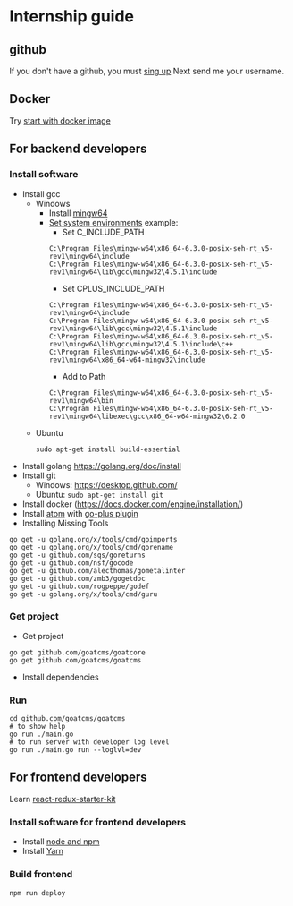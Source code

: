 
# Internship guide

## github
If you don't have a github, you must [sing up](https://github.com/join?source=header-home)
Next send me your username.

## Docker
Try [start with docker image](start/docker.md)

## For backend developers

### Install software
* Install gcc
  * Windows
    * Install [mingw64](http://mingw-w64.org/doku.php/download)
    * [Set system environments](https://superuser.com/questions/949560/how-do-i-set-system-environment-variables-in-windows-10) example:
      * Set C_INCLUDE_PATH
      ```
      C:\Program Files\mingw-w64\x86_64-6.3.0-posix-seh-rt_v5-rev1\mingw64\include
      C:\Program Files\mingw-w64\x86_64-6.3.0-posix-seh-rt_v5-rev1\mingw64\lib\gcc\mingw32\4.5.1\include
      ```
      * Set CPLUS_INCLUDE_PATH
      ```
      C:\Program Files\mingw-w64\x86_64-6.3.0-posix-seh-rt_v5-rev1\mingw64\include
      C:\Program Files\mingw-w64\x86_64-6.3.0-posix-seh-rt_v5-rev1\mingw64\lib\gcc\mingw32\4.5.1\include
      C:\Program Files\mingw-w64\x86_64-6.3.0-posix-seh-rt_v5-rev1\mingw64\lib\gcc\mingw32\4.5.1\include\c++
      C:\Program Files\mingw-w64\x86_64-6.3.0-posix-seh-rt_v5-rev1\mingw64\x86_64-w64-mingw32\include
      ```
      * Add to Path
      ```
      C:\Program Files\mingw-w64\x86_64-6.3.0-posix-seh-rt_v5-rev1\mingw64\bin
      C:\Program Files\mingw-w64\x86_64-6.3.0-posix-seh-rt_v5-rev1\mingw64\libexec\gcc\x86_64-w64-mingw32\6.2.0
      ```
  * Ubuntu
    ```
    sudo apt-get install build-essential
    ```
* Install golang
https://golang.org/doc/install
* Install git
  * Windows: https://desktop.github.com/
  * Ubuntu: `sudo apt-get install git`
* Install docker (https://docs.docker.com/engine/installation/)
* Install [atom](https://atom.io/) with [go-plus plugin](https://atom.io/packages/go-plus)
* Installing Missing Tools
```
go get -u golang.org/x/tools/cmd/goimports
go get -u golang.org/x/tools/cmd/gorename
go get -u github.com/sqs/goreturns
go get -u github.com/nsf/gocode
go get -u github.com/alecthomas/gometalinter
go get -u github.com/zmb3/gogetdoc
go get -u github.com/rogpeppe/godef
go get -u golang.org/x/tools/cmd/guru
```

### Get project
* Get project
```
go get github.com/goatcms/goatcore
go get github.com/goatcms/goatcms
```
* Install dependencies

### Run
```
cd github.com/goatcms/goatcms
# to show help
go run ./main.go
# to run server with developer log level
go run ./main.go run --loglvl=dev
```

## For frontend developers
Learn [react-redux-starter-kit](https://github.com/davezuko/react-redux-starter-kit)

### Install software for frontend developers
* Install [node and npm](https://nodejs.org/)
* Install [Yarn](https://yarnpkg.com/lang/en/docs/install/)

### Build frontend
```
npm run deploy
```
